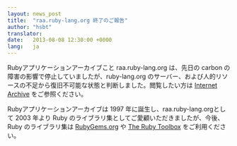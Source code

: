 ```yaml
---
layout: news_post
title:  "raa.ruby-lang.org 終了のご報告"
author: "hsbt"
translator:
date:   2013-08-08 12:30:00 +0000
lang:   ja
---
```


Rubyアプリケーションアーカイブこと raa.ruby-lang.org は、先日の carbon の障害の影響で停止していましたが、ruby-lang.org のサーバー、および人的リソースの不足から復旧不可能な状態と判断しました。閲覧したい方は [Internet Archive][1] をご参照ください。

Rubyアプリケーションアーカイブは 1997 年に誕生し、raa.ruby-lang.orgとして 2003 年より Ruby のライブラリ集としてご愛顧いただきましたが、今後、Ruby のライブラリ集は [RubyGems.org][2] や [The Ruby Toolbox][3] をご利用ください。



[1]: http://web.archive.org/web/*/http://raa.ruby-lang.org/
[2]: https://rubygems.org/
[3]: https://www.ruby-toolbox.com/
